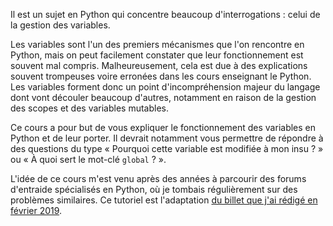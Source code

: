 Il est un sujet en Python qui concentre beaucoup d'interrogations : celui de la gestion des variables.

Les variables sont l'un des premiers mécanismes que l'on rencontre en Python, mais on peut facilement constater que leur fonctionnement est souvent mal compris.
Malheureusement, cela est due à des explications souvent trompeuses voire erronées dans les cours enseignant le Python.
Les variables forment donc un point d'incompréhension majeur du langage dont vont découler beaucoup d'autres, notamment en raison de la gestion des scopes et des variables mutables.

Ce cours a pour but de vous expliquer le fonctionnement des variables en Python et de leur porter.
Il devrait notamment vous permettre de répondre à des questions du type « Pourquoi cette variable est modifiée à mon insu ? » ou « À quoi sert le mot-clé `global` ? ».

L'idée de ce cours m'est venu après des années à parcourir des forums d'entraide spécialisés en Python, où je tombais régulièrement sur des problèmes similaires.
Ce tutoriel est l'adaptation [du billet que j'ai rédigé en février 2019](https://zestedesavoir.com/billets/2648/variables-scopes-et-closures-en-python/).

